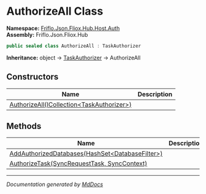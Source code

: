 ﻿<!--  
  <auto-generated>   
    The contents of this file were generated by a tool.  
    Changes to this file may be list if the file is regenerated  
  </auto-generated>   
-->

# AuthorizeAll Class

**Namespace:** [Friflo.Json.Fliox.Hub.Host.Auth](../index.md)  
**Assembly:** Friflo.Json.Fliox.Hub

```csharp
public sealed class AuthorizeAll : TaskAuthorizer
```

**Inheritance:** object → [TaskAuthorizer](../TaskAuthorizer/index.md) → AuthorizeAll

## Constructors

| Name                                                                 | Description |
| -------------------------------------------------------------------- | ----------- |
| [AuthorizeAll(ICollection\<TaskAuthorizer\>)](constructors/index.md) |             |

## Methods

| Name                                                                                   | Description |
| -------------------------------------------------------------------------------------- | ----------- |
| [AddAuthorizedDatabases(HashSet\<DatabaseFilter\>)](methods/AddAuthorizedDatabases.md) |             |
| [AuthorizeTask(SyncRequestTask, SyncContext)](methods/AuthorizeTask.md)                |             |

___

*Documentation generated by [MdDocs](https://github.com/ap0llo/mddocs)*

